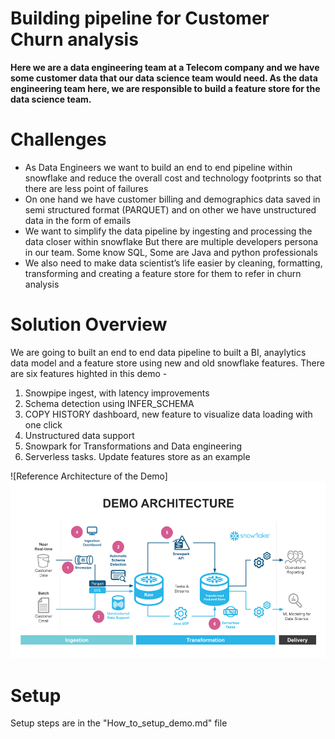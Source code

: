 # Building pipeline for Customer Churn analysis
<b>
Here we are a data engineering team at a Telecom company and we have some customer data that our data science team would need.  As the data engineering team here, we are responsible to build a feature store for the data science team. </b>


# Challenges
* As Data Engineers we want to build an end to end pipeline within snowflake and reduce the overall cost and technology footprints so that there are less point of failures
* On one hand we have customer billing and demographics data saved in semi structured format (PARQUET) and on other we have unstructured data in the form of emails
* We want to simplify the data pipeline by ingesting and processing the data closer within snowflake
But there are multiple developers persona in our team. Some know SQL, Some are Java and python professionals
* We also need to make data scientist’s life easier by cleaning, formatting, transforming and creating a feature store for them to refer in churn analysis

# Solution Overview

We are going to built an end to end data pipeline to built a BI, anaylytics data model and a feature store using new and old snowflake features. There are six features highted in this demo -

1. Snowpipe ingest, with latency improvements
2. Schema detection using INFER_SCHEMA
3. COPY HISTORY dashboard, new feature to visualize data loading with one click
4. Unstructured data support
5. Snowpark for Transformations and Data engineering
6. Serverless tasks. Update features store as an example

![Reference Architecture of the Demo]
<img src="/images/ref_architecure.png" />

# Setup

Setup steps are in the "How_to_setup_demo.md" file